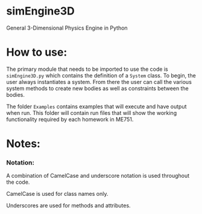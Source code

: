 # simEngine3D
General 3-Dimensional Physics Engine in Python

# How to use:
The primary module that needs to be imported to use the code is `simEngine3D.py`
which contains the definition of a `System` class. To begin, the user always
instantiates a system. From there the user can call the various system methods
to create new bodies as well as constraints between the bodies.

The folder `Examples` contains examples that will execute and have output when run.
This folder will contain run files that will show the working functionality required
by each homework in ME751.

# Notes:
### Notation:
A combination of CamelCase and underscore notation is used throughout the code.

CamelCase is used for class names only.

Underscores are used for methods and attributes. 